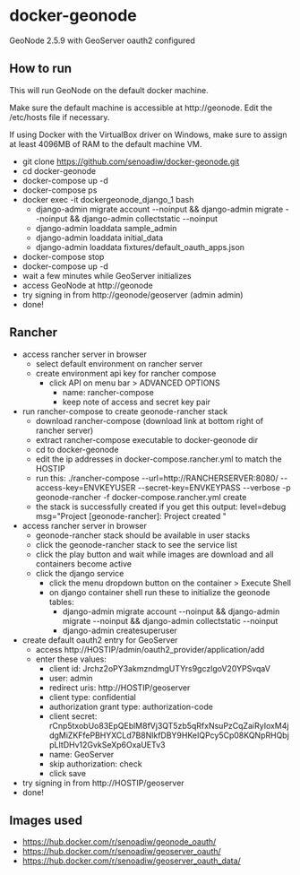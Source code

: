 # docker-geonode

GeoNode 2.5.9 with GeoServer oauth2 configured

## How to run

This will run GeoNode on the default docker machine.

Make sure the default machine is accessible at http://geonode. Edit the /etc/hosts file if necessary.

If using Docker with the VirtualBox driver on Windows, make sure to assign at least 4096MB of RAM to the default machine VM.

* git clone https://github.com/senoadiw/docker-geonode.git
* cd docker-geonode
* docker-compose up -d
* docker-compose ps
* docker exec -it dockergeonode_django_1 bash
    * django-admin migrate account --noinput && django-admin migrate --noinput && django-admin collectstatic --noinput
    * django-admin loaddata sample_admin
    * django-admin loaddata initial_data
    * django-admin loaddata fixtures/default_oauth_apps.json
* docker-compose stop
* docker-compose up -d
* wait a few minutes while GeoServer initializes
* access GeoNode at http://geonode
* try signing in from http://geonode/geoserver (admin admin)
* done!

## Rancher

* access rancher server in browser
    * select default environment on rancher server
    * create environment api key for rancher compose
        * click API on menu bar > ADVANCED OPTIONS
            * name: rancher-compose
            * keep note of access and secret key pair
* run rancher-compose to create geonode-rancher stack
    * download rancher-compose (download link at bottom right of rancher server)
    * extract rancher-compose executable to docker-geonode dir
    * cd to docker-geonode
    * edit the ip addresses in docker-compose.rancher.yml to match the HOSTIP
    * run this: ./rancher-compose --url=http://RANCHERSERVER:8080/ --access-key=ENVKEYUSER --secret-key=ENVKEYPASS --verbose -p geonode-rancher -f docker-compose.rancher.yml create
    * the stack is successfully created if you get this output: level=debug msg="Project [geonode-rancher]: Project created "
* access rancher server in browser
    * geonode-rancher stack should be available in user stacks
    * click the geonode-rancher stack to see the service list
    * click the play button and wait while images are download and all containers become active
    * click the django service
        * click the menu dropdown button on the container > Execute Shell
        * on django container shell run these to initialize the geonode tables:
            * django-admin migrate account --noinput && django-admin migrate --noinput && django-admin collectstatic --noinput
            * django-admin createsuperuser
* create default oauth2 entry for GeoServer
    * access http://HOSTIP/admin/oauth2_provider/application/add
    * enter these values:
        * client id: Jrchz2oPY3akmzndmgUTYrs9gczlgoV20YPSvqaV
        * user: admin
        * redirect uris: http://HOSTIP/geoserver
        * client type: confidential
        * authorization grant type: authorization-code
        * client secret: rCnp5txobUo83EpQEblM8fVj3QT5zb5qRfxNsuPzCqZaiRyIoxM4jdgMiZKFfePBHYXCLd7B8NlkfDBY9HKeIQPcy5Cp08KQNpRHQbjpLItDHv12GvkSeXp6OxaUETv3
        * name: GeoServer
        * skip authorization: check
        * click save
* try signing in from http://HOSTIP/geoserver
* done!

## Images used

* https://hub.docker.com/r/senoadiw/geonode_oauth/
* https://hub.docker.com/r/senoadiw/geoserver_oauth/
* https://hub.docker.com/r/senoadiw/geoserver_oauth_data/
